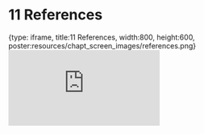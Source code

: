 # 11 References
 
{type: iframe, title:11 References, width:800, height:600, poster:resources/chapt_screen_images/references.png}
![](https://hutchdatascience.org/Tools_for_Reproducible_Workflows_in_R/references.html)
 

 

